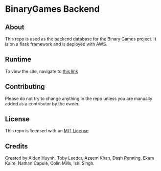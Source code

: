 # BinaryGames Backend

## About
This repo is used as the backend database for the Binary Games project. It is on a flask framework and is deployed with AWS.

## Runtime

To view the site, navigate to [this link](https://backend.binarygames.tech)

## Contributing

Please do not try to change anything in the repo unless you are manually added as a contributor by the owner.

## License

This repo is licensed with an [MIT License]()

## Credits

Created by Aiden Huynh, Toby Leeder, Azeem Khan, Dash Penning, Ekam Kaire, Nathan Capule, Colin Mills, Ishi Singh.